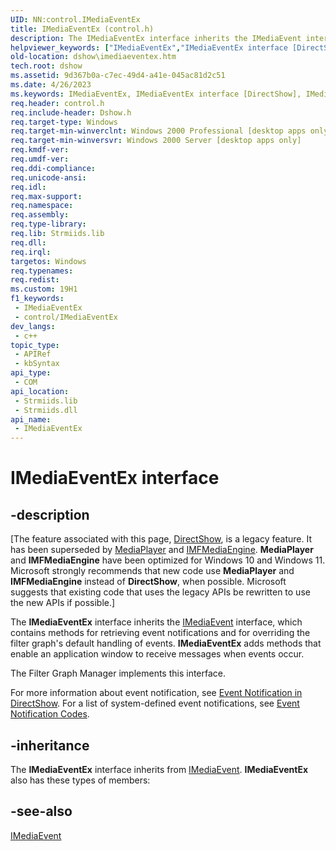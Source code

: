 ```yaml
---
UID: NN:control.IMediaEventEx
title: IMediaEventEx (control.h)
description: The IMediaEventEx interface inherits the IMediaEvent interface, which contains methods for retrieving event notifications and for overriding the filter graph's default handling of events.
helpviewer_keywords: ["IMediaEventEx","IMediaEventEx interface [DirectShow]","IMediaEventEx interface [DirectShow]","described","IMediaEventExInterface","control/IMediaEventEx","dshow.imediaeventex"]
old-location: dshow\imediaeventex.htm
tech.root: dshow
ms.assetid: 9d367b0a-c7ec-49d4-a41e-045ac81d2c51
ms.date: 4/26/2023
ms.keywords: IMediaEventEx, IMediaEventEx interface [DirectShow], IMediaEventEx interface [DirectShow],described, IMediaEventExInterface, control/IMediaEventEx, dshow.imediaeventex
req.header: control.h
req.include-header: Dshow.h
req.target-type: Windows
req.target-min-winverclnt: Windows 2000 Professional [desktop apps only]
req.target-min-winversvr: Windows 2000 Server [desktop apps only]
req.kmdf-ver: 
req.umdf-ver: 
req.ddi-compliance: 
req.unicode-ansi: 
req.idl: 
req.max-support: 
req.namespace: 
req.assembly: 
req.type-library: 
req.lib: Strmiids.lib
req.dll: 
req.irql: 
targetos: Windows
req.typenames: 
req.redist: 
ms.custom: 19H1
f1_keywords:
 - IMediaEventEx
 - control/IMediaEventEx
dev_langs:
 - c++
topic_type:
 - APIRef
 - kbSyntax
api_type:
 - COM
api_location:
 - Strmiids.lib
 - Strmiids.dll
api_name:
 - IMediaEventEx
---
```


# IMediaEventEx interface


## -description

\[The feature associated with this page, [DirectShow](/windows/win32/directshow/directshow), is a legacy feature. It has been superseded by [MediaPlayer](/uwp/api/Windows.Media.Playback.MediaPlayer) and [IMFMediaEngine](/windows/win32/api/mfmediaengine/nn-mfmediaengine-imfmediaengine). **MediaPlayer** and **IMFMediaEngine** have been optimized for Windows 10 and Windows 11. Microsoft strongly recommends that new code use **MediaPlayer** and **IMFMediaEngine** instead of **DirectShow**, when possible. Microsoft suggests that existing code that uses the legacy APIs be rewritten to use the new APIs if possible.\]

The <b>IMediaEventEx</b> interface inherits the <a href="/windows/desktop/api/control/nn-control-imediaevent">IMediaEvent</a> interface, which contains methods for retrieving event notifications and for overriding the filter graph's default handling of events. <b>IMediaEventEx</b> adds methods that enable an application window to receive messages when events occur. 

The Filter Graph Manager implements this interface.

For more information about event notification, see <a href="/windows/desktop/DirectShow/event-notification-in-directshow">Event Notification in DirectShow</a>. For a list of system-defined event notifications, see <a href="/windows/desktop/DirectShow/event-notification-codes">Event Notification Codes</a>.

## -inheritance

The <b>IMediaEventEx</b> interface inherits from <a href="/windows/desktop/api/control/nn-control-imediaevent">IMediaEvent</a>. <b>IMediaEventEx</b> also has these types of members:

## -see-also

<a href="/windows/desktop/api/control/nn-control-imediaevent">IMediaEvent</a>
